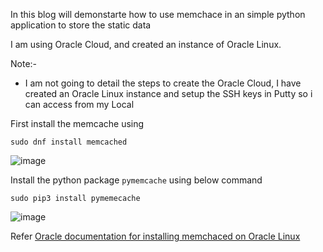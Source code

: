 In this blog will demonstarte how to use memchace in an simple python application to store the static data


I am using Oracle Cloud, and created an instance of Oracle Linux.

Note:-
   - I am not going to detail the steps to create the Oracle Cloud, I have created an Oracle Linux instance and setup the SSH keys in Putty so i can access from my Local


First install the memcache using 

```
sudo dnf install memcached
```

![image](https://user-images.githubusercontent.com/6425536/183714745-ff5aed09-6399-4537-b7dc-b16f70da806b.png)


Install the python package `pymemcache` using below command

```
sudo pip3 install pymemecache
```

![image](https://user-images.githubusercontent.com/6425536/183715412-88995960-48df-489f-ad0d-85daff160cb6.png)

Refer [Oracle documentation for installing memchaced on Oracle Linux](https://docs.oracle.com/cd/E17952_01/mysql-5.6-en/ha-memcached-install.html)

